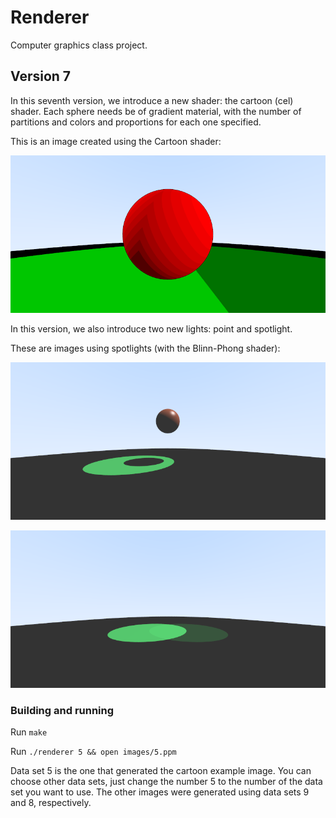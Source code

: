 # Renderer

Computer graphics class project.

## Version 7

In this seventh version, we introduce a new shader: the cartoon (cel) shader. Each sphere needs be of gradient material, with the number of partitions and colors and proportions for each one specified.

This is an image created using the Cartoon shader:

![alt tag](images/5.png?raw=true "Configuration")

In this version, we also introduce two new lights: point and spotlight.

These are images using spotlights (with the Blinn-Phong shader):

![alt tag](images/9.png?raw=true "Configuration")

![alt tag](images/8.png?raw=true "Configuration")

### Building and running

Run `make`

Run `./renderer 5 && open images/5.ppm`

 Data set 5 is the one that generated the cartoon example image. You can choose other data sets, just change the number 5 to the number of the data set you want to use. The other images were generated using data sets 9 and 8, respectively.

